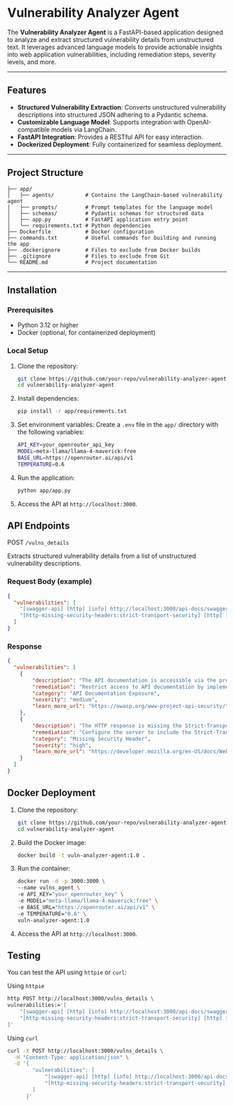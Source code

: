 # Vulnerability Analyzer Agent

The **Vulnerability Analyzer Agent** is a FastAPI-based application designed to analyze and extract structured vulnerability details from unstructured text. It leverages advanced language models to provide actionable insights into web application vulnerabilities, including remediation steps, severity levels, and more.

---

## Features

- **Structured Vulnerability Extraction**: Converts unstructured vulnerability descriptions into structured JSON adhering to a Pydantic schema.
- **Customizable Language Model**: Supports integration with OpenAI-compatible models via LangChain.
- **FastAPI Integration**: Provides a RESTful API for easy interaction.
- **Dockerized Deployment**: Fully containerized for seamless deployment.

---

## Project Structure
```
├── app/
│   ├── agents/          # Contains the LangChain-based vulnerability agent
│   ├── prompts/         # Prompt templates for the language model
│   ├── schemas/         # Pydantic schemas for structured data
│   ├── app.py           # FastAPI application entry point
│   └── requirements.txt # Python dependencies
├── Dockerfile           # Docker configuration
├── commands.txt         # Useful commands for building and running the app
├── .dockerignore        # Files to exclude from Docker builds
├── .gitignore           # Files to exclude from Git
└── README.md            # Project documentation
```

---

## Installation

### Prerequisites

- Python 3.12 or higher
- Docker (optional, for containerized deployment)

### Local Setup

1. Clone the repository:
    ```bash
    git clone https://github.com/your-repo/vulnerability-analyzer-agent.git
    cd vulnerability-analyzer-agent
    ```

2. Install dependencies:
    ```bash
    pip install -r app/requirements.txt
    ```

3. Set environment variables: Create a `.env` file in the `app/` directory with the following variables:
    ```bash
    API_KEY=your_openrouter_api_key
    MODEL=meta-llama/llama-4-maverick:free
    BASE_URL=https://openrouter.ai/api/v1
    TEMPERATURE=0.6
    ```

4. Run the application:
    ```bash
    python app/app.py
    ```

5. Access the API at `http://localhost:3000`.

## API Endpoints
POST `/vulns_details`

Extracts structured vulnerability details from a list of unstructured vulnerability descriptions.

### Request Body (example)
```json
{
  "vulnerabilities": [
    "[swagger-api] [http] [info] http://localhost:3000/api-docs/swagger.json [paths=\"/api-docs/swagger.json\"]",
    "[http-missing-security-headers:strict-transport-security] [http] [info] http://localhost:3000"
  ]
}
```

### Response
```json
{
  "vulnerabilities": [
    {
        "description": "The API documentation is accessible via the provided URL, potentially exposing sensitive information about the API endpoints and structure.",
        "remediation": "Restrict access to API documentation by implementing proper authentication and authorization mechanisms.",
        "category": "API Documentation Exposure",
        "severity": "medium",
        "learn_more_url": "https://owasp.org/www-project-api-security/"
    },
    {
        "description": "The HTTP response is missing the Strict-Transport-Security header, making it vulnerable to man-in-the-middle attacks and potentially allowing an attacker to downgrade the connection to HTTP.",
        "remediation": "Configure the server to include the Strict-Transport-Security header in its HTTP responses with a sufficient max-age directive.",
        "category": "Missing Security Header",
        "severity": "high",
        "learn_more_url": "https://developer.mozilla.org/en-US/docs/Web/HTTP/Headers/Strict-Transport-Security"
    }
  ]
}
```

## Docker Deployment
1. Clone the repository:
    ```bash
    git clone https://github.com/your-repo/vulnerability-analyzer-agent.git
    cd vulnerability-analyzer-agent
    ```

2. Build the Docker image:
    ```bash
    docker build -t vuln-analyzer-agent:1.0 .
    ```

3. Run the container:
    ```bash
    docker run -d -p 3000:3000 \
    --name vulns_agent \
    -e API_KEY="your_openrouter_key" \
    -e MODEL="meta-llama/llama-4-maverick:free" \
    -e BASE_URL="https://openrouter.ai/api/v1" \
    -e TEMPERATURE="0.6" \
    vuln-analyzer-agent:1.0
    ```

4. Access the API at `http://localhost:3000`.

## Testing
You can test the API using `httpie` or `curl`:

Using `httpie`
```bash
http POST http://localhost:3000/vulns_details \
vulnerabilities:='[
    "[swagger-api] [http] [info] http://localhost:3000/api-docs/swagger.json [paths=\"/api-docs/swagger.json\"]",
    "[http-missing-security-headers:strict-transport-security] [http] [info] http://localhost:3000"
]'
```

Using `curl`
```bash
curl -X POST http://localhost:3000/vulns_details \
  -H "Content-Type: application/json" \
  -d '{
        "vulnerabilities": [
            "[swagger-api] [http] [info] http://localhost:3000/api-docs/swagger.json [paths=\"/api-docs/swagger.json\"]",
            "[http-missing-security-headers:strict-transport-security] [http] [info] http://localhost:3000"
        ]
      }'
```
